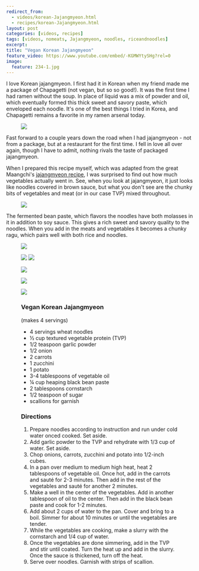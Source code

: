 ```yaml
---
redirect_from: 
  - videos/korean-Jajangmyeon.html
  - recipes/korean-Jajangmyeon.html
layout: post
categories: [videos, recipes]
tags: [videos, nomeats, Jajangmyeon, noodles, riceandnoodles]
excerpt: 
title: "Vegan Korean Jajangmyeon"
feature_video: https://www.youtube.com/embed/-KGMWYtySHg?rel=0
image:
  feature: 234-1.jpg
---
```


I love Korean jajangmyeon.  I first had it in Korean when my friend made me a package of Chapagetti (not vegan, but so so good!).  It was the first time I had ramen without the soup.  In place of liquid was a mix of powder and oil, which eventually formed this thick sweet and savory paste, which enveloped each noodle.  It's one of the best things I tried in Korea, and Chapagetti remains a favorite in my ramen arsenal today.


<figure>
    <img src="/images/234-10.jpg">
</figure>

Fast forward to a couple years down the road when I had jajangmyeon - not from a package, but at a restaurant for the first time.  I fell in love all over again, though I have to admit, nothing rivals the taste of packaged jajangmyeon.

When I prepared this recipe myself, which was adapted from the great Maangchi's [jajangmyeon recipe](http://www.maangchi.com/recipe/jjajangmyun), I was surprised to find out how much vegetables actually went in.  See, when you look at jajangmyeon, it just looks like noodles covered in brown sauce, but what you don't see are the chunky bits of vegetables and meat (or in our case TVP) mixed throughout.

<figure>
    <img src="/images/234-2.jpg">
</figure>

The fermented bean paste, which flavors the noodles have both molasses in it in addition to soy sauce.  This gives a rich sweet and savory quality to the noodles.  When you add in the meats and vegetables it becomes a chunky ragu, which pairs well with both rice and noodles.

<figure>
    <img src="/images/234-4.jpg">
</figure>

<figure class="half">
<img src="/images/234-5.jpg">
<img src="/images/234-6.jpg">
</figure>

<figure>
    <img src="/images/234-1.jpg">
</figure>

<figure>
    <img src="/images/234-9.jpg">
</figure>

<figure>
    <img src="/images/234-8.jpg">
</figure>


<figure class="ingredients" markdown="1">

### Vegan Korean Jajangmyeon

(makes 4 servings)

* 4 servings wheat noodles
* ½ cup textured vegetable protein (TVP)
* 1/2 teaspoon garlic powder
* 1/2 onion
* 2 carrots
* 1 zucchini
* 1 potato
* 3-4 tablespoons of vegetable oil
* ¼ cup heaping black bean paste
* 2 tablespoons cornstarch
* 1/2 teaspoon of sugar 
* scallions for garnish


</figure>

<figure class="directions" markdown="1">

### Directions

1. Prepare noodles according to instruction and run under cold water onced cooked.  Set aside.
2. Add garlic powder to the TVP and rehydrate with 1/3 cup of water.  Set aside. 
3. Chop onions, carrots, zucchini and potato into 1/2-inch cubes.
4. In a pan over medium to medium high heat, heat 2 tablespoons of vegetable oil.  Once hot, add in the carrots and sauté for 2-3 minutes.  Then add in the rest of the vegetables and sauté for another 2 minutes.
5. Make a well in the center of the vegetables.  Add in another tablespoon of oil to the center.  Then add in the black bean paste and cook for 1-2 minutes.
5. Add about 2 cups of water to the pan.  Cover and bring to a boil.  Simmer for about 10 minutes or until the vegetables are tender.
6. While the vegetables are cooking, make a slurry with the cornstarch and 1/4 cup of water.
7. Once the vegetables are done simmering, add in the TVP and stir until coated.  Turn the heat up and add in the slurry.  Once the sauce is thickened, turn off the heat.
8. Serve over noodles.  Garnish with strips of scallion.
</figure>

